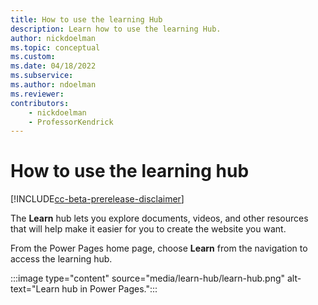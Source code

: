 ```yaml
---
title: How to use the learning Hub
description: Learn how to use the learning Hub.
author: nickdoelman
ms.topic: conceptual
ms.custom: 
ms.date: 04/18/2022
ms.subservice:
ms.author: ndoelman
ms.reviewer:
contributors:
    - nickdoelman
    - ProfessorKendrick
---
```

# How to use the learning hub

[!INCLUDE[cc-beta-prerelease-disclaimer](../includes/cc-beta-prerelease-disclaimer.md)]

The **Learn** hub lets you explore documents, videos, and other resources that will help make it easier for you to create the website you want.

From the Power Pages home page, choose **Learn** from the navigation to access the learning hub.

:::image type="content" source="media/learn-hub/learn-hub.png" alt-text="Learn hub in Power Pages.":::


